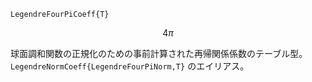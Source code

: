 ```
LegendreFourPiCoeff{T}
```

$$
4\pi
$$

球面調和関数の正規化のための事前計算された再帰関係係数のテーブル型。`LegendreNormCoeff{LegendreFourPiNorm,T}` のエイリアス。
